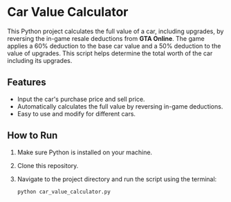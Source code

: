# Car Value Calculator

This Python project calculates the full value of a car, including upgrades, by reversing the in-game resale deductions from **GTA Online**. The game applies a 60% deduction to the base car value and a 50% deduction to the value of upgrades. This script helps determine the total worth of the car including its upgrades.

## Features

- Input the car's purchase price and sell price.
- Automatically calculates the full value by reversing in-game deductions.
- Easy to use and modify for different cars.

## How to Run

1. Make sure Python is installed on your machine.
2. Clone this repository.
3. Navigate to the project directory and run the script using the terminal:

   ```bash
   python car_value_calculator.py
